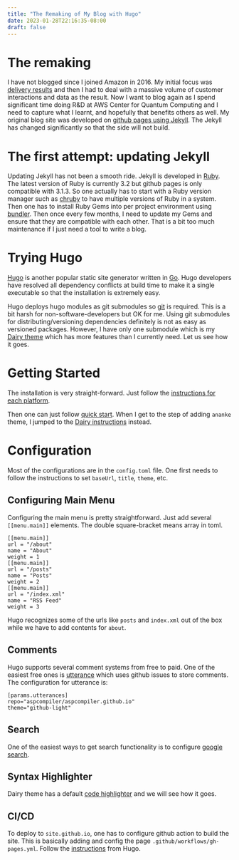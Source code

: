 ```yaml
---
title: "The Remaking of My Blog with Hugo"
date: 2023-01-28T22:16:35-08:00
draft: false
---
```


# The remaking

I have not blogged since I joined Amazon in 2016. My initial focus was [delivery results](https://www.amazon.jobs/content/en/our-workplace/leadership-principles) and then I had to deal with a massive volume of customer interactions and data as the result. Now I want to blog again as  I spend significant time doing R&D at AWS Center for Quantum Computing and I need to capture what I learnt, and hopefully that benefits others as well. My original blog site was developed on [github pages using Jekyll](https://docs.github.com/en/pages/setting-up-a-github-pages-site-with-jekyll). The Jekyll has changed significantly so that the side will not build.

# The first attempt: updating Jekyll

Updating Jekyll has not been a smooth ride. Jekyll is developed in [Ruby](https://www.ruby-lang.org/en/). The latest version of Ruby is currently 3.2 but github pages is only compatible with 3.1.3. So one actually has to start with a Ruby version manager such as [chruby](https://jekyllrb.com/docs/installation/macos/) to have multiple versions of Ruby in a system. Then one has to install Ruby Gems into per project environment using [bundler](https://jekyllrb.com/docs/ruby-101/). Then once every few months, I need to update my Gems and ensure that they are compatible with each other. That is a bit too much maintenance if I just need a tool to write a blog.

# Trying Hugo

[Hugo](https://gohugo.io/) is another popular static site generator written in [Go](https://go.dev/). Hugo developers have resolved all dependency conflicts at build time to make it a single executable so that the installation is extremely easy.

Hugo deploys hugo modules as git submodules so [git](https://git-scm.com/) is required. This is a bit harsh for non-software-developers but OK for me. Using git submodules for distributing/versioning dependencies definitely is not as easy as versioned packages. However, I have only one submodule which is my [Dairy theme](https://github.com/AmazingRise/hugo-theme-diary) which has more features than I currently need. Let us see how it goes.

# Getting Started

The installation is very straight-forward. Just follow the [instructions for each platform](https://gohugo.io/categories/installation/). 

Then one can just follow [quick start](https://gohugo.io/getting-started/quick-start/). When I get to the step of adding `ananke` theme, I jumped to the [Dairy instructions](https://github.com/AmazingRise/hugo-theme-diary#quick-start) instead.

# Configuration

Most of the configurations are in the `config.toml` file. One first needs to follow the instructions to set `baseUrl`, `title`, `theme`, etc.

## Configuring Main Menu

Configuring the main menu is pretty straightforward. Just add several `[[menu.main]]` elements. The double square-bracket means array in toml.

```
[[menu.main]]
url = "/about"
name = "About"
weight = 1
[[menu.main]]
url = "/posts"
name = "Posts"
weight = 2
[[menu.main]]
url = "/index.xml"
name = "RSS Feed"
weight = 3
```

Hugo recognizes some of the urls like `posts` and `index.xml` out of the box while we have to add contents for `about`.

## Comments

Hugo supports several comment systems from free to paid. One of the easiest free ones is [utterance](https://utteranc.es/) which uses github issues to store comments. The configuration for utterance is:

```
[params.utterances]
repo="aspcompiler/aspcompiler.github.io"
theme="github-light"
```

## Search

One of the easiest ways to get search functionality is to configure [google search](https://github.com/AmazingRise/hugo-theme-diary/wiki/Customization#add-google-search-box-on-your-site). 

## Syntax Highlighter

Dairy theme has a default [code highlighter](https://github.com/AmazingRise/hugo-theme-diary/wiki/Customization#about-highlight) and we will see how it goes.

## CI/CD

To deploy to `site.github.io`, one has to configure github action to build the site. This is basically adding and config the page `.github/workflows/gh-pages.yml`. Follow the [instructions](https://gohugo.io/hosting-and-deployment/hosting-on-github/) from Hugo.
